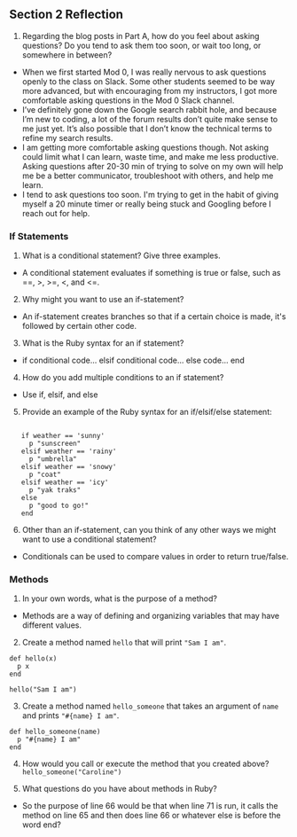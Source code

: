 ## Section 2 Reflection

1. Regarding the blog posts in Part A, how do you feel about asking questions? Do you tend to ask them too soon, or wait too long, or somewhere in between?
  * When we first started Mod 0, I was really nervous to ask questions openly to the class on Slack. Some other students seemed to be way more advanced, but with encouraging from my instructors, I got more comfortable asking questions in the Mod 0 Slack channel.
  * I’ve definitely gone down the Google search rabbit hole, and because I’m new to coding, a lot of the forum results don’t quite make sense to me just yet. It’s also possible that I don’t know the technical terms to refine my search results.
  * I am getting more comfortable asking questions though. Not asking could limit what I can learn, waste time, and make me less productive. Asking questions after 20-30 min of trying to solve on my own will help me be a better communicator, troubleshoot with others, and help me learn.
  * I tend to ask questions too soon. I'm trying to get in the habit of giving myself a 20 minute timer or really being stuck and Googling before I reach out for help.

### If Statements

1. What is a conditional statement? Give three examples.
  * A conditional statement evaluates if something is true or false, such as ==, >, >=, <, and <=.

2. Why might you want to use an if-statement?
  * An if-statement creates branches so that if a certain choice is made, it's followed by certain other code.

3. What is the Ruby syntax for an if statement?
  * if conditional
      code...
    elsif conditional
      code...
    else
      code...
    end
    
4. How do you add multiple conditions to an if statement?
  * Use if, elsif, and else

5. Provide an example of the Ruby syntax for an if/elsif/else statement:
 ```weather = 'rainy'

    if weather == 'sunny'
      p "sunscreen"
    elsif weather == 'rainy'
      p "umbrella"
    elsif weather == 'snowy'
      p "coat"
    elsif weather == 'icy'
      p "yak traks"
    else
      p "good to go!"
    end
```

6. Other than an if-statement, can you think of any other ways we might want to use a conditional statement?
  * Conditionals can be used to compare values in order to return true/false.

### Methods

1. In your own words, what is the purpose of a method?
  * Methods are a way of defining and organizing variables that may have different values.

2. Create a method named `hello` that will print `"Sam I am"`.
```
def hello(x)
  p x
end

hello("Sam I am")
```

3. Create a method named `hello_someone` that takes an argument of `name` and prints `"#{name} I am"`.

```
def hello_someone(name)
  p "#{name} I am"
end
```

4. How would you call or execute the method that you created above?
`hello_someone("Caroline")`

5. What questions do you have about methods in Ruby?
  * So the purpose of line 66 would be that when line 71 is run, it calls the method on line 65 and then does line 66 or whatever else is before the word end?
